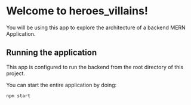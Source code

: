 # Welcome to heroes_villains!

You will be using this app to explore the architecture of a backend MERN Application.

## Running the application

This app is configured to run the backend from the root directory of this project.

You can start the entire application by doing:

```
npm start
```

